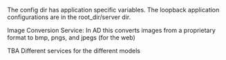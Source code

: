 The config dir has application specific variables. The loopback application configurations are in the root_dir/server dir.

Image Conversion Service:
In AD this converts images from a proprietary format to bmp, pngs, and jpegs (for the web)

TBA
Different services for the different models

